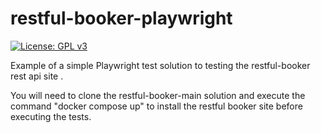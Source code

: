 # restful-booker-playwright
[![License: GPL v3](https://img.shields.io/badge/License-GPLv3-blue.svg)](https://www.gnu.org/licenses/gpl-3.0)

Example of a simple Playwright test solution to testing the restful-booker rest api site .

You will need to clone the restful-booker-main solution and execute the command "docker compose up" to install the restful booker site
before executing the tests.




